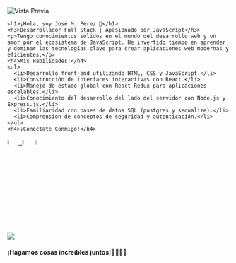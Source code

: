 ![Vista Previa]("https://drive.google.com/file/d/1GX3C4BK9FEn077vwaUBb1uacv4yDIfA2/view?usp=drive_link")
 <div>
     
    <h1>¡Hola, soy José M. Pérez 👋</h1>
    <h3>Desarrollador Full Stack | Apasionado por JavaScript</h3>
    <p>Tengo conocimientos sólidos en el mundo del desarrollo web y un amor por el ecosistema de JavaScript. He invertido tiempo en aprender y dominar las tecnologías clave para crear aplicaciones web modernas y eficientes.</p>
    <h4>Mis Habilidades:</h4>
    <ul>
      <li>Desarrollo front-end utilizando HTML, CSS y JavaScript.</li>
      <li>Construcción de interfaces interactivas con React.</li>
      <li>Manejo de estado global con React Redux para aplicaciones escalables.</li>
      <li>Conocimiento del desarrollo del lado del servidor con Node.js y Express.js.</li>
      <li>Familiaridad con bases de datos SQL (postgres y sequalize).</li>
      <li>Comprensión de conceptos de seguridad y autenticación.</li>
    </ul>
    <h4>¡Conéctate Conmigo!</h4>
<a href="https://www.linkedin.com/in/josemiguelpereztorrealba/" ><img width="5%" src="https://drive.google.com/uc?export=view&id=1bj03dHdz12o0RYxuDeYhkOfWFQxmj5_k"> &nbsp;<a href="mailto:josemptj@gmail.com" ><img width="5%" src="https://cdn.icon-icons.com/icons2/2631/PNG/512/gmail_new_logo_icon_159149.png"></a>
      <a href="https://www.instagram.com/josemiguel195/" ><img width="5%" src="https://drive.google.com/uc?export=view&id=1TIYphjbnlWZLtyfs59jU_uJcMSO3EOr4">
 
 <a><img src='https://img.shields.io/badge/+541145267541-my_phone_number-1B8C26?style=for-the-badge&logo=phone&logoColor=white&labelColor=101010' /></a>
 <h4>¡Hagamos cosas increíbles juntos!🫱🏽‍🫲🏻</h4>
  </div>
